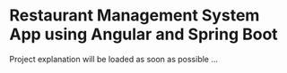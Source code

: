 # Restaurant Management System App using Angular and Spring Boot
Project explanation will be loaded as soon as possible ...
